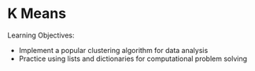 # K Means
Learning Objectives: 
- Implement a popular clustering algorithm for data analysis 
- Practice using lists and dictionaries for computational problem solving

